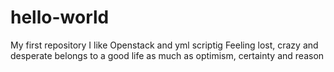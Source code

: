 # hello-world
My first repository
I like Openstack and yml scriptig
Feeling lost, crazy and desperate belongs to a good life as much as optimism, certainty and reason
